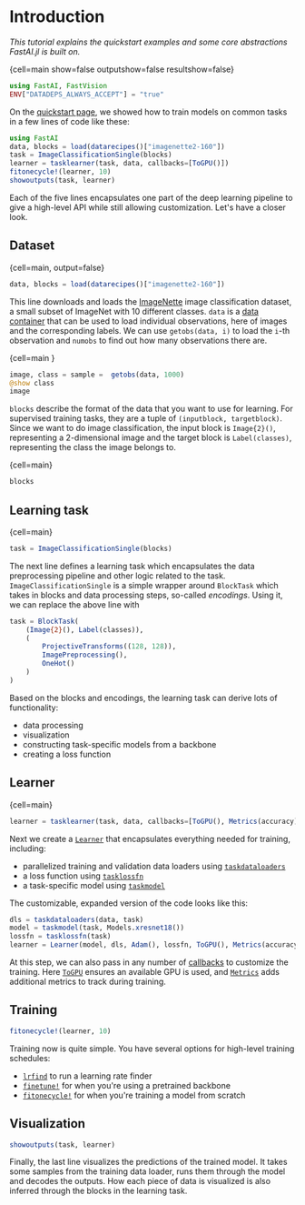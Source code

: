 # Introduction

*This tutorial explains the quickstart examples and some core abstractions FastAI.jl is built on.*

{cell=main show=false outputshow=false resultshow=false}
```julia
using FastAI, FastVision
ENV["DATADEPS_ALWAYS_ACCEPT"] = "true"
```

On the [quickstart page](./notebooks/quickstart.ipynb), we showed how to train models on common tasks in a few lines of code like these:

```julia
using FastAI
data, blocks = load(datarecipes()["imagenette2-160"])
task = ImageClassificationSingle(blocks)
learner = tasklearner(task, data, callbacks=[ToGPU()])
fitonecycle!(learner, 10)
showoutputs(task, learner)
```

Each of the five lines encapsulates one part of the deep learning pipeline to give a high-level API while still allowing customization. Let's have a closer look. 

## Dataset

{cell=main, output=false}
```julia
data, blocks = load(datarecipes()["imagenette2-160"])
```

This line downloads and loads the [ImageNette](https://github.com/fastai/imagenette) image classification dataset, a small subset of ImageNet with 10 different classes. `data` is a [data container](data_containers.md) that can be used to load individual observations, here of images and the corresponding labels. We can use `getobs(data, i)` to load the `i`-th observation and `numobs` to find out how many observations there are.

{cell=main }
```julia
image, class = sample =  getobs(data, 1000)
@show class
image
```

`blocks` describe the format of the data that you want to use for learning. For supervised training tasks, they are a tuple of `(inputblock, targetblock)`. Since we want to do image classification, the input block is `Image{2}()`, representing a 2-dimensional image and the target block is `Label(classes)`, representing the class the image belongs to.

{cell=main}
```julia
blocks
```

## Learning task

{cell=main}
```julia
task = ImageClassificationSingle(blocks)
```

The next line defines a learning task which encapsulates the data preprocessing pipeline and other logic related to the task. `ImageClassificationSingle` is a simple wrapper around `BlockTask` which takes in blocks and data processing steps, so-called _encodings_. Using it, we can replace the above line with


```julia
task = BlockTask(
    (Image{2}(), Label(classes)),
    (
        ProjectiveTransforms((128, 128)),
        ImagePreprocessing(),
        OneHot()
    )
)
```

Based on the blocks and encodings, the learning task can derive lots of functionality:

- data processing
- visualization
- constructing task-specific models from a backbone
- creating a loss function

## Learner

{cell=main}
```julia
learner = tasklearner(task, data, callbacks=[ToGPU(), Metrics(accuracy)])
```

Next we create a [`Learner`](#) that encapsulates everything needed for training, including:
- parallelized training and validation data loaders using [`taskdataloaders`](#)
- a loss function using [`tasklossfn`](#)
- a task-specific model using [`taskmodel`](#)

The customizable, expanded version of the code looks like this:

```julia
dls = taskdataloaders(data, task)
model = taskmodel(task, Models.xresnet18())
lossfn = tasklossfn(task)
learner = Learner(model, dls, Adam(), lossfn, ToGPU(), Metrics(accuracy))
```

At this step, we can also pass in any number of [callbacks](https://fluxml.ai/FluxTraining.jl/dev/docs/callbacks/reference.md.html) to customize the training. Here [`ToGPU`](#) ensures an available GPU is used, and [`Metrics`](#) adds additional metrics to track during training.

## Training

```julia
fitonecycle!(learner, 10)
```

Training now is quite simple. You have several options for high-level training schedules:

- [`lrfind`](#) to run a learning rate finder
- [`finetune!`](#) for when you're using a pretrained backbone
- [`fitonecycle!`](#) for when you're training a model from scratch



## Visualization

```julia
showoutputs(task, learner)
```

Finally, the last line visualizes the predictions of the trained model. It takes some samples from the training data loader, runs them through the model and decodes the outputs. How each piece of data is visualized is also inferred through the blocks in the learning task.
